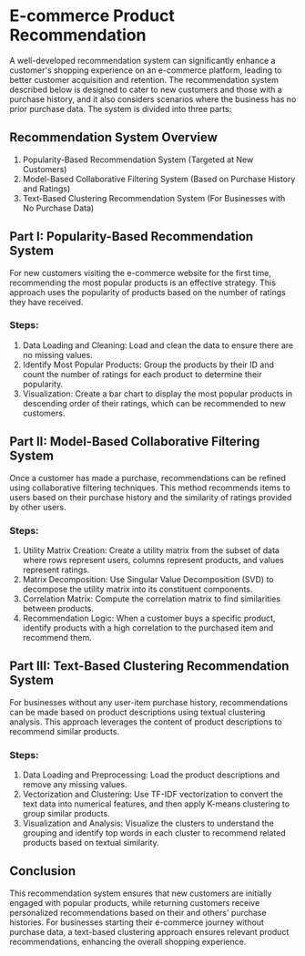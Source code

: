 # E-commerce Product Recommendation

A well-developed recommendation system can significantly enhance a customer's shopping experience on an e-commerce platform, leading to better customer acquisition and retention. The recommendation system described below is designed to cater to new customers and those with a purchase history, and it also considers scenarios where the business has no prior purchase data. The system is divided into three parts:

## Recommendation System Overview
1. Popularity-Based Recommendation System (Targeted at New Customers)
2. Model-Based Collaborative Filtering System (Based on Purchase History and Ratings)
3. Text-Based Clustering Recommendation System (For Businesses with No Purchase Data)

## Part I: Popularity-Based Recommendation System
For new customers visiting the e-commerce website for the first time, recommending the most popular products is an effective strategy. This approach uses the popularity of products based on the number of ratings they have received.

### Steps:

1. Data Loading and Cleaning: Load and clean the data to ensure there are no missing values.
2. Identify Most Popular Products: Group the products by their ID and count the number of ratings for each product to determine their popularity.
3. Visualization: Create a bar chart to display the most popular products in descending order of their ratings, which can be recommended to new customers.

## Part II: Model-Based Collaborative Filtering System
Once a customer has made a purchase, recommendations can be refined using collaborative filtering techniques. This method recommends items to users based on their purchase history and the similarity of ratings provided by other users.

### Steps:

1. Utility Matrix Creation: Create a utility matrix from the subset of data where rows represent users, columns represent products, and values represent ratings.
2. Matrix Decomposition: Use Singular Value Decomposition (SVD) to decompose the utility matrix into its constituent components.
3. Correlation Matrix: Compute the correlation matrix to find similarities between products.
4. Recommendation Logic: When a customer buys a specific product, identify products with a high correlation to the purchased item and recommend them.

## Part III: Text-Based Clustering Recommendation System
For businesses without any user-item purchase history, recommendations can be made based on product descriptions using textual clustering analysis. This approach leverages the content of product descriptions to recommend similar products.

### Steps:

1. Data Loading and Preprocessing: Load the product descriptions and remove any missing values.
2. Vectorization and Clustering: Use TF-IDF vectorization to convert the text data into numerical features, and then apply K-means clustering to group similar products.
3. Visualization and Analysis: Visualize the clusters to understand the grouping and identify top words in each cluster to recommend related products based on textual similarity.

## Conclusion
This recommendation system ensures that new customers are initially engaged with popular products, while returning customers receive personalized recommendations based on their and others' purchase histories. For businesses starting their e-commerce journey without purchase data, a text-based clustering approach ensures relevant product recommendations, enhancing the overall shopping experience.
